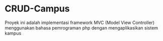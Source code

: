 # CRUD-Campus
Proyek ini adalah implementasi framework MVC (Model View Controller) menggunakan bahasa pemrograman php dengan mengaplikasikan sistem kampus